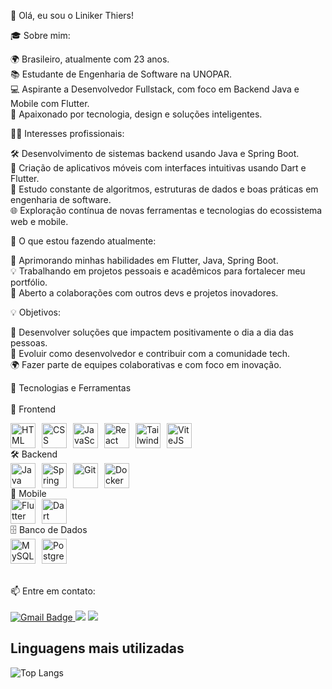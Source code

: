 
👋 Olá, eu sou o Liniker Thiers!

🎓 Sobre mim:

🌍 Brasileiro, atualmente com 23 anos.  
📚 Estudante de Engenharia de Software na UNOPAR.  
💻 Aspirante a Desenvolvedor Fullstack, com foco em Backend Java e Mobile com Flutter.  
🚀 Apaixonado por tecnologia, design e soluções inteligentes.

👨‍💻 Interesses profissionais:

🛠️ Desenvolvimento de sistemas backend usando Java e Spring Boot.  
📱 Criação de aplicativos móveis com interfaces intuitivas usando Dart e Flutter.  
🧠 Estudo constante de algoritmos, estruturas de dados e boas práticas em engenharia de software.  
🌐 Exploração contínua de novas ferramentas e tecnologias do ecossistema web e mobile.

🌱 O que estou fazendo atualmente:

📖 Aprimorando minhas habilidades em Flutter, Java, Spring Boot.  
💡 Trabalhando em projetos pessoais e acadêmicos para fortalecer meu portfólio.  
🤝 Aberto a colaborações com outros devs e projetos inovadores.

💡 Objetivos:

🌟 Desenvolver soluções que impactem positivamente o dia a dia das pessoas.  
🌱 Evoluir como desenvolvedor e contribuir com a comunidade tech.  
🌍 Fazer parte de equipes colaborativas e com foco em inovação.

🧰 Tecnologias e Ferramentas
</br></br>
🎨 Frontend
</br>
<div style="display: flex; gap: 10px; flex-wrap: wrap"> <img src="https://cdn.jsdelivr.net/gh/devicons/devicon@latest/icons/html5/html5-original.svg" width="40" height="40" alt="HTML" title="HTML" /> <img src="https://cdn.jsdelivr.net/gh/devicons/devicon@latest/icons/css3/css3-original.svg" width="40" height="40" alt="CSS" title="CSS" /> <img src="https://cdn.jsdelivr.net/gh/devicons/devicon@latest/icons/javascript/javascript-original.svg" width="40" height="40" alt="JavaScript" title="JavaScript" /> <img src="https://cdn.jsdelivr.net/gh/devicons/devicon@latest/icons/react/react-original.svg" width="40" height="40" alt="React" title="ReactJS" /> <img src="https://cdn.jsdelivr.net/gh/devicons/devicon@latest/icons/tailwindcss/tailwindcss-original.svg" width="40" height="40" alt="Tailwind CSS" title="Tailwind CSS" /> <img src="https://cdn.jsdelivr.net/gh/devicons/devicon@latest/icons/vitejs/vitejs-original.svg" width="40" height="40" alt="ViteJS" title="ViteJS" /> </div>
🛠️ Backend
</br>
<div style="display: flex; gap: 10px; flex-wrap: wrap"> <img src="https://cdn.jsdelivr.net/gh/devicons/devicon@latest/icons/java/java-original-wordmark.svg" width="40" height="40" alt="Java" title="Java" /> <img src="https://cdn.jsdelivr.net/gh/devicons/devicon@latest/icons/spring/spring-original-wordmark.svg" width="40" height="40" alt="Spring Boot" title="Spring Boot" /> <img src="https://cdn.jsdelivr.net/gh/devicons/devicon@latest/icons/git/git-original.svg" width="40" height="40" alt="Git" title="Git" /> <img src="https://cdn.jsdelivr.net/gh/devicons/devicon@latest/icons/docker/docker-plain.svg" width="40" height="40" alt="Docker" title="Docker" /> </div>
📱 Mobile
</br>
<div style="display: flex; gap: 10px; flex-wrap: wrap"> <img src="https://cdn.jsdelivr.net/gh/devicons/devicon@latest/icons/flutter/flutter-original.svg" width="40" height="40" alt="Flutter" title="Flutter" /> <img src="https://cdn.jsdelivr.net/gh/devicons/devicon@latest/icons/dart/dart-plain-wordmark.svg" width="40" height="40" alt="Dart" title="Dart" /> </div>
🗄️ Banco de Dados
</br>
<div style="display: flex; gap: 10px; flex-wrap: wrap"> <img src="https://cdn.jsdelivr.net/gh/devicons/devicon@latest/icons/mysql/mysql-original-wordmark.svg" width="40" height="40" alt="MySQL" title="MySQL" /> <img src="https://cdn.jsdelivr.net/gh/devicons/devicon@latest/icons/postgresql/postgresql-original.svg" width="40" height="40" alt="PostgreSQL" title="PostgreSQL" /> </div>
</br></br>
📫 Entre em contato:
</br></br>
<a href="mailto:linikerthiers@gmail.com" target="_blank">
  <img src="https://img.shields.io/badge/Email-D14836?style=for-the-badge&logo=gmail&logoColor=white" alt="Gmail Badge"/>
</a>
<a href="https://www.instagram.com/liniker_thiers" target="_blank"><img src="https://img.shields.io/badge/Instagram-%23E4405F.svg?&style=for-the-badge&logo=instagram&logoColor=white" target="_blank"></a>
<a href="https://www.linkedin.com/in/liniker-thiers-a698b01a0?lipi=urn%3Ali%3Apage%3Ad_flagship3_profile_view_base_contact_details%3Bz4TYJ3VTS9CwhT3maVFeCQ%3D%3D" target="_blank"><img src="https://img.shields.io/badge/-LinkedIn-%230077B5?style=for-the-badge&logo=linkedin&logoColor=white" target="_blank"></a> 
</br>

## Linguagens mais utilizadas

![Top Langs](https://github-readme-stats.vercel.app/api/top-langs/?username=LinikerThiers&layout=compact&show_icons=true&theme=preferred_color_scheme&langs_count=10) 



          
          
          
          
          
          
          
          
          
          
          

